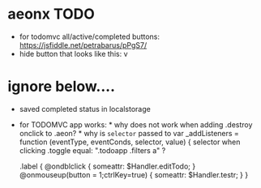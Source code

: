 

# aeonx TODO


* for todomvc all/active/completed buttons: https://jsfiddle.net/petrabarus/pPgS7/
* hide button that looks like this: v

# ignore below....
* saved completed status in localstorage

* for TODOMVC app
works:    * why does not work when adding .destroy onclick to .aeon?
        * why is `selector` passed to  var _addListeners = function (eventType, eventConds, selector, value) {
        selector when clicking .toggle equal: ".todoapp .filters a" ?


  .label {
    @ondblclick {
      someattr: $Handler.editTodo;
    } 
    @onmouseup(button = 1;ctrlKey=true)  {
      someattr: $Handler.testr;
    }
  }


